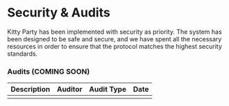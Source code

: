 # Security & Audits

Kitty Party has been implemented with security as priority. The system has been designed to be safe and secure, and we have spent all the necessary resources in order to ensure that the protocol matches the highest security standards.

### Audits (COMING SOON)

| Description | Auditor | Audit Type | Date |
| ----------- | ------- | ---------- | ---- |
|             |         |            |      |
